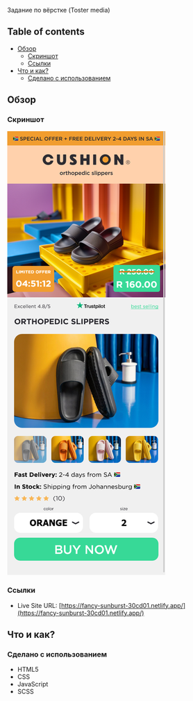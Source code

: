 Задание по вёрстке (Toster media)

## Table of contents

- [Обзор](#обзор)
  - [Скриншот](#скриншот)
  - [Ссылки](#ссылки)
- [Что и как?](#что-и-как?)
  - [Сделано с использованием](#сделано-с-использованием)

## Обзор

### Скриншот

![](./screenshot.png)

### Ссылки

- Live Site URL: [https://fancy-sunburst-30cd01.netlify.app/](https://fancy-sunburst-30cd01.netlify.app/)

## Что и как?

### Сделано с использованием

- HTML5
- CSS
- JavaScript
- SCSS
